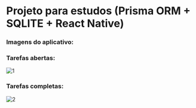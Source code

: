 # **Projeto para estudos (Prisma ORM + SQLITE + React Native)**

### Imagens do aplicativo:

### Tarefas abertas:
![1](https://github.com/LuigiFedele/easynotes/assets/113513355/aafbb17d-4aa3-4c9f-ba71-07d8c61f6d2d)

### Tarefas completas:
![2](https://github.com/LuigiFedele/easynotes/assets/113513355/8a0cfb46-eb38-49f3-a5a4-88086c81ffa0)

